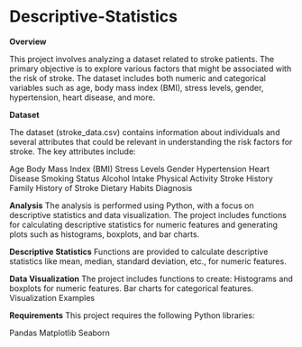 # Descriptive-Statistics

**Overview**

This project involves analyzing a dataset related to stroke patients. The primary objective is to explore various factors that might be associated with the risk of stroke. The dataset includes both numeric and categorical variables such as age, body mass index (BMI), stress levels, gender, hypertension, heart disease, and more.

**Dataset**

The dataset (stroke_data.csv) contains information about individuals and several attributes that could be relevant in understanding the risk factors for stroke. The key attributes include:

Age
Body Mass Index (BMI)
Stress Levels
Gender
Hypertension
Heart Disease
Smoking Status
Alcohol Intake
Physical Activity
Stroke History
Family History of Stroke
Dietary Habits
Diagnosis

**Analysis**
The analysis is performed using Python, with a focus on descriptive statistics and data visualization. The project includes functions for calculating descriptive statistics for numeric features and generating plots such as histograms, boxplots, and bar charts.

**Descriptive Statistics**
Functions are provided to calculate descriptive statistics like mean, median, standard deviation, etc., for numeric features.

**Data Visualization**
The project includes functions to create:
Histograms and boxplots for numeric features.
Bar charts for categorical features.
Visualization Examples


**Requirements**
This project requires the following Python libraries:

Pandas
Matplotlib
Seaborn

